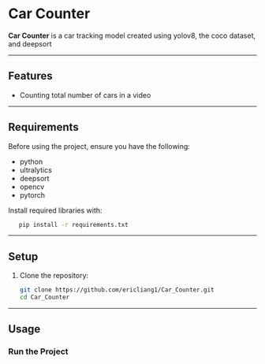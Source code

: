   # Car Counter

**Car Counter** is a car tracking model created using yolov8, the coco dataset, and deepsort

---

## Features

- Counting total number of cars in a video

---

## Requirements

Before using the project, ensure you have the following:

- python
- ultralytics
- deepsort
- opencv
- pytorch

Install required libraries with:

```bash
   pip install -r requirements.txt
   ```

---

## Setup

1. Clone the repository:

   ```bash
   git clone https://github.com/ericliang1/Car_Counter.git
   cd Car_Counter
   ```
---

## Usage

### Run the Project
